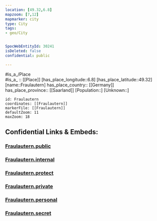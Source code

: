 ```yaml
---
location: [49.32,6.8] 
mapzoom: [7,12] 
mapmarker: city 
type: City
tags:
- geo/City


SpocWebEntityId: 30241
isDeleted: false
confidential: public

---
```

#is_a_/Place  
#is_a_ :: [[Place]] 
[has_place_longitude::6.8] 
[has_place_latitude::49.32] 
[name::Fraulautern] 
has_place_country:: [[Germany]]  
has_place_province:: [[Saarland]] 
[Population::] 
[Unknown::] 


```leaflet
id: Fraulautern
coordinates: [[Fraulautern]] 
markerFile: [[Fraulautern]] 
defaultZoom: 11 
maxZoom: 18
```


## Confidential Links & Embeds: 

### [Fraulautern.public](/_public/\Earth\Continent\Europe\Europe~Central\Germany\Germany~West\Saarland\counties~Saarland\Saarlouis\cities~Saarlouis\SchwalbachFraulautern.public.md) 

### [Fraulautern.internal](/_internal/\Earth\Continent\Europe\Europe~Central\Germany\Germany~West\Saarland\counties~Saarland\Saarlouis\cities~Saarlouis\SchwalbachFraulautern.internal.md) 

### [Fraulautern.protect](/_protect/\Earth\Continent\Europe\Europe~Central\Germany\Germany~West\Saarland\counties~Saarland\Saarlouis\cities~Saarlouis\SchwalbachFraulautern.protect.md) 

### [Fraulautern.private](/_private/\Earth\Continent\Europe\Europe~Central\Germany\Germany~West\Saarland\counties~Saarland\Saarlouis\cities~Saarlouis\SchwalbachFraulautern.private.md) 

### [Fraulautern.personal](/_personal/\Earth\Continent\Europe\Europe~Central\Germany\Germany~West\Saarland\counties~Saarland\Saarlouis\cities~Saarlouis\SchwalbachFraulautern.personal.md) 

### [Fraulautern.secret](/_secret/\Earth\Continent\Europe\Europe~Central\Germany\Germany~West\Saarland\counties~Saarland\Saarlouis\cities~Saarlouis\SchwalbachFraulautern.secret.md)

